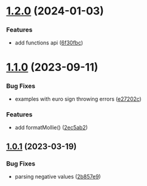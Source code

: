 # [1.2.0](https://github.com/baumrock/RockMoney/compare/v1.1.0...v1.2.0) (2024-01-03)


### Features

* add functions api ([6f30fbc](https://github.com/baumrock/RockMoney/commit/6f30fbc3ec1ae3b6e0245685203db59276d8c1c1))



# [1.1.0](https://github.com/baumrock/RockMoney/compare/v1.0.1...v1.1.0) (2023-09-11)


### Bug Fixes

* examples with euro sign throwing errors ([e27202c](https://github.com/baumrock/RockMoney/commit/e27202c3b3bb74bf21c00ba0774b78c249791ccf))


### Features

* add formatMollie() ([2ec5ab2](https://github.com/baumrock/RockMoney/commit/2ec5ab2e933ec008dfb3092c00c8f325cc2714a8))



## [1.0.1](https://github.com/baumrock/RockMoney/compare/2b857e90b44d07dedc241a9a45f417ce3f0709a0...v1.0.1) (2023-03-19)


### Bug Fixes

* parsing negative values ([2b857e9](https://github.com/baumrock/RockMoney/commit/2b857e90b44d07dedc241a9a45f417ce3f0709a0))



